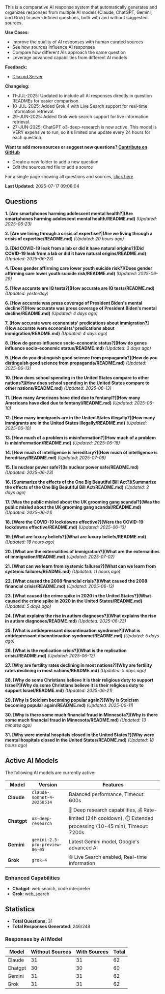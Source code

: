 
This is a comparative AI response system that automatically generates and organizes responses from multiple AI models (Claude, ChatGPT, Gemini, and Grok) to user-defined questions, both with and without suggested sources.

**Use Cases:**

* Improve the quality of AI responses with human curated sources
* See how sources influence AI responses
* Compare how different AIs approach the same question
* Leverage advanced capabilities from different AI models


**Feedback:**
* [Discord Server](https://discord.gg/HPDT9PvS)


**Changelog:**
* 11-JUL-2025: Updated to include all AI responses directly in question READMEs for easier comparison.
* 10-JUL-2025: Added Grok 4 with Live Search support for real-time information retrieval.
* 29-JUN-2025: Added Grok web search support for live information retrieval.
* 27-JUN-2025: ChatGPT o3-deep-research is now active. This model is VERY expensive to run, so it's limited one update every 24 hours for each question.

**Want to add more sources or suggest new questions? [Contribute on GitHub](https://github.com/justinwest/SuggestedSources)**

* Create a new folder to add a new question
* Edit the sources.md file to add a source

For a single page showing all questions and sources, [click here](allsources.md).

**Last Updated:** 2025-07-17 09:08:04

## Questions

**1. [Are smartphones harming adolescent mental health?](Are smartphones harming adolescent mental health/README.md)** *(Updated: 2025-06-23)*

**2. [Are we living through a crisis of expertise?](Are we living through a crisis of expertise/README.md)** *(Updated: 20 hours ago)*

**3. [Did COVID-19 leak from a lab or did it have natural origins?](Did COVID-19 leak from a lab or did it have natural origins/README.md)** *(Updated: 2025-06-23)*

**4. [Does gender affirming care lower youth suicide risk?](Does gender affirming care lower youth suicide risk/README.md)** *(Updated: 2025-06-29)*

**5. [How accurate are IQ tests?](How accurate are IQ tests/README.md)** *(Updated: yesterday)*

**6. [How accurate was press coverage of President Biden's mental decline?](How accurate was press coverage of President Biden's mental decline/README.md)** *(Updated: 4 days ago)*

**7. [How accurate were economists' predications about immigration?](How accurate were economists' predications about immigration/README.md)** *(Updated: 4 days ago)*

**8. [How do genes influence socio-economic status?](How do genes influence socio-economic status/README.md)** *(Updated: 3 days ago)*

**9. [How do you distinguish good science from propaganda?](How do you distinguish good science from propaganda/README.md)** *(Updated: 2025-06-13)*

**10. [How does school spending in the United States compare to other nations?](How does school spending in the United States compare to other nations/README.md)** *(Updated: 2025-06-13)*

**11. [How many Americans have died due to fentanyl?](How many Americans have died due to fentanyl/README.md)** *(Updated: 2025-06-10)*

**12. [How many immigrants are in the United States illegally?](How many immigrants are in the United States illegally/README.md)** *(Updated: 2025-06-10)*

**13. [How much of a problem is misinformation?](How much of a problem is misinformation/README.md)** *(Updated: 2025-06-18)*

**14. [How much of intelligence is hereditary?](How much of intelligence is hereditary/README.md)** *(Updated: 2025-07-08)*

**15. [Is nuclear power safe?](Is nuclear power safe/README.md)** *(Updated: 2025-06-23)*

**16. [Summarize the effects of the One Big Beautiful Bill Act?](Summarize the effects of the One Big Beautiful Bill Act/README.md)** *(Updated: 2 days ago)*

**17. [Was the public misled about the UK grooming gang scandal?](Was the public misled about the UK grooming gang scandal/README.md)** *(Updated: 2025-06-21)*

**18. [Were the COVID-19 lockdowns effective?](Were the COVID-19 lockdowns effective/README.md)** *(Updated: 2025-06-13)*

**19. [What are luxury beliefs?](What are luxury beliefs/README.md)** *(Updated: 18 hours ago)*

**20. [What are the externalities of immigration?](What are the externalities of immigration/README.md)** *(Updated: 2025-07-02)*

**21. [What can we learn from systemic failures?](What can we learn from systemic failures/README.md)** *(Updated: 11 hours ago)*

**22. [What caused the 2008 financial crisis?](What caused the 2008 financial crisis/README.md)** *(Updated: 2025-06-13)*

**23. [What caused the crime spike in 2020 in the United States?](What caused the crime spike in 2020 in the United States/README.md)** *(Updated: 5 days ago)*

**24. [What explains the rise in autism diagnoses?](What explains the rise in autism diagnoses/README.md)** *(Updated: 2025-06-23)*

**25. [What is antidepressant discontinuation syndrome?](What is antidepressant discontinuation syndrome/README.md)** *(Updated: 5 days ago)*

**26. [What is the replication crisis?](What is the replication crisis/README.md)** *(Updated: 2025-06-12)*

**27. [Why are fertility rates declining in most nations?](Why are fertility rates declining in most nations/README.md)** *(Updated: 5 days ago)*

**28. [Why do some Christians believe it is their religious duty to support Israel?](Why do some Christians believe it is their religious duty to support Israel/README.md)** *(Updated: 2025-06-21)*

**29. [Why is Stoicism becoming popular again?](Why is Stoicism becoming popular again/README.md)** *(Updated: 2025-06-11)*

**30. [Why is there some much financial fraud in Minnesota?](Why is there some much financial fraud in Minnesota/README.md)** *(Updated: 13 minutes ago)*

**31. [Why were mental hospitals closed in the United States?](Why were mental hospitals closed in the United States/README.md)** *(Updated: 18 hours ago)*


## Active AI Models

The following AI models are currently active:

| Model | Version | Features |
|-------|---------|----------|
| **Claude** | `claude-sonnet-4-20250514` | Balanced performance, Timeout: 600s |
| **Chatgpt** | `o3-deep-research` | 🔬 Deep research capabilities, 💰 Rate-limited (24h cooldown), ⏱️ Extended processing (10-45 min), Timeout: 7200s |
| **Gemini** | `gemini-2.5-pro-preview-06-05` | Latest Gemini model, Google's advanced AI |
| **Grok** | `grok-4` | 🌐 Live Search enabled, Real-time information |

### Enhanced Capabilities

- **Chatgpt**: web search, code interpreter
- **Grok**: web_search


## Statistics

- **Total Questions:** 31
- **Total Responses Generated:** 246/248

### Responses by AI Model

| Model | Without Sources | With Sources | Total |
|-------|----------------|--------------|-------|
| Claude | 31 | 31 | 62 |
| Chatgpt | 30 | 30 | 60 |
| Gemini | 31 | 31 | 62 |
| Grok | 31 | 31 | 62 |



